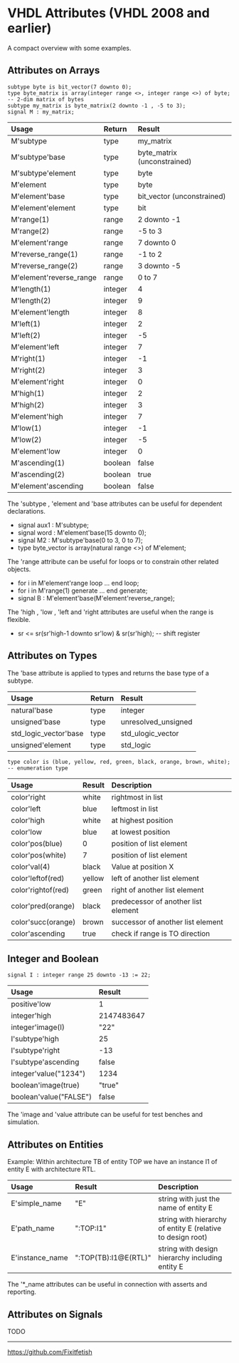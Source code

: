 # VHDL Attributes (VHDL 2008 and earlier)

A compact overview with some examples.

## Attributes on Arrays
```
subtype byte is bit_vector(7 downto 0);
type byte_matrix is array(integer range <>, integer range <>) of byte; -- 2-dim matrix of bytes
subtype my_matrix is byte_matrix(2 downto -1 , -5 to 3);
signal M : my_matrix;
```

| Usage                   | Return  | Result                      |
|:------------------------|:--------|:----------------------------|
| M'subtype               | type    | my_matrix                   |
| M'subtype'base          | type    | byte_matrix (unconstrained) |
| M'subtype'element       | type    | byte                        |
| M'element               | type    | byte                        |
| M'element'base          | type    | bit_vector (unconstrained)  |
| M'element'element       | type    | bit                         |
| M'range(1)              | range   | 2 downto -1                 |
| M'range(2)              | range   | -5 to 3                     |
| M'element'range         | range   | 7 downto 0                  |
| M'reverse_range(1)      | range   | -1 to 2                     |
| M'reverse_range(2)      | range   | 3 downto -5                 |
| M'element'reverse_range | range   | 0 to 7                      |
| M'length(1)             | integer | 4                           |
| M'length(2)             | integer | 9                           |
| M'element'length        | integer | 8                           |
| M'left(1)               | integer | 2                           |
| M'left(2)               | integer | -5                          |
| M'element'left          | integer | 7                           |
| M'right(1)              | integer | -1                          |
| M'right(2)              | integer | 3                           |
| M'element'right         | integer | 0                           |
| M'high(1)               | integer | 2                           |
| M'high(2)               | integer | 3                           |
| M'element'high          | integer | 7                           |
| M'low(1)                | integer | -1                          |
| M'low(2)                | integer | -5                          |
| M'element'low           | integer | 0                           |
| M'ascending(1)          | boolean | false                       |
| M'ascending(2)          | boolean | true                        |
| M'element'ascending     | boolean | false                       |

The 'subtype , 'element and 'base attributes can be useful for dependent declarations.
* signal aux1 : M'subtype;
* signal word : M'element'base(15 downto 0);
* signal M2 : M'subtype'base(0 to 3, 0 to 7);
* type byte_vector is array(natural range <>) of M'element;

The 'range attribute can be useful for loops or to constrain other related objects.
* for i in M'element'range loop ... end loop;
* for i in M'range(1) generate ... end generate;
* signal B : M'element'base(M'element'reverse_range);

The 'high , 'low , 'left and 'right attributes are useful when the range is flexible.
* sr <= sr(sr'high-1 downto sr'low) & sr(sr'high); -- shift register

## Attributes on Types

The 'base attribute is applied to types and returns the base type of a subtype.

| Usage                   | Return  |Result                      |
|:------------------------|:--------|:---------------------------|
| natural'base            | type    | integer                    |
| unsigned'base           | type    | unresolved_unsigned        |
| std_logic_vector'base   | type    | std_ulogic_vector          |
| unsigned'element        | type    | std_logic                  |

```
type color is (blue, yellow, red, green, black, orange, brown, white); -- enumeration type
```

| Usage              | Result | Description                         |
|:-------------------|:-------|:------------------------------------|
| color'right        | white  | rightmost in list                   |
| color'left         | blue   | leftmost in list                    |
| color'high         | white  | at highest position                 |
| color'low          | blue   | at lowest position                  |
| color'pos(blue)    | 0      | position of list element            |
| color'pos(white)   | 7      | position of list element            |
| color'val(4)       | black  | Value at position X                 |
| color'leftof(red)  | yellow | left of another list element        |
| color'rightof(red) | green  | right of another list element       |
| color'pred(orange) | black  | predecessor of another list element |
| color'succ(orange) | brown  | successor of another list element   |
| color'ascending    | true   | check if range is TO direction      |

## Integer and Boolean

```
signal I : integer range 25 downto -13 := 22;
```

| Usage                   | Result                      |
|:------------------------|:----------------------------|
| positive'low            | 1                           |
| integer'high            | 2147483647                  |
| integer'image(I)        | "22"                        |
| I'subtype'high          | 25                          |
| I'subtype'right         | -13                         |
| I'subtype'ascending     | false                       |
| integer'value("1234")   | 1234                        |
| boolean'image(true)     | "true"                      |
| boolean'value("FALSE")  | false                       |

The 'image and 'value attribute can be useful for test benches and simulation.

## Attributes on Entities

Example: Within architecture TB of entity TOP we have an instance I1 of entity E with architecture RTL. 

| Usage           | Result               | Description                                                 |
|:----------------|:---------------------|:------------------------------------------------------------|
| E'simple_name   | "E"                  | string with just the name of entity E                       |
| E'path_name     | ":TOP:I1"            | string with hierarchy of entity E (relative to design root) |
| E'instance_name | ":TOP(TB):I1@E(RTL)" | string with design hierarchy including entity E             |

The '*_name attributes can be useful in connection with asserts and reporting.

## Attributes on Signals

TODO

---
<https://github.com/Fixitfetish>
